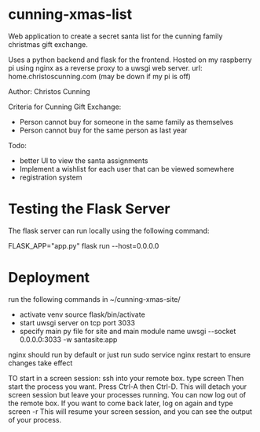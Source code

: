 # cunning-xmas-list

Web application to create a secret santa list for the
cunning family christmas gift exchange.

Uses a python backend and flask for the frontend.
Hosted on my raspberry pi using nginx as a reverse proxy to a uwsgi web server.
url: home.christoscunning.com
(may be down if my pi is off)

Author: Christos Cunning

Criteria for Cunning Gift Exchange:
 - Person cannot buy for someone in the same family as themselves
 - Person cannot buy for the same person as last year

Todo:
 - better UI to view the santa assignments
 - Implement a wishlist for each user that can be viewed somewhere
 - registration system


# Testing the Flask Server
The flask server can run locally using the following command:

FLASK_APP="app.py" flask run --host=0.0.0.0

# Deployment
run the following commands in ~/cunning-xmas-site/
 - activate venv
 source flask/bin/activate
 - start uwsgi server on tcp port 3033
 - specify main py file for site and main module name
uwsgi --socket 0.0.0.0:3033 -w santasite:app


nginx should run by default or just run
	sudo service nginx restart
to ensure changes take effect

TO start in a screen session:
ssh into your remote box. type screen Then start the process you want.
Press Ctrl-A then Ctrl-D. This will detach your screen session but leave your processes running. You can now log out of the remote box.
If you want to come back later, log on again and type screen -r This will resume your screen session, and you can see the output of your process.

